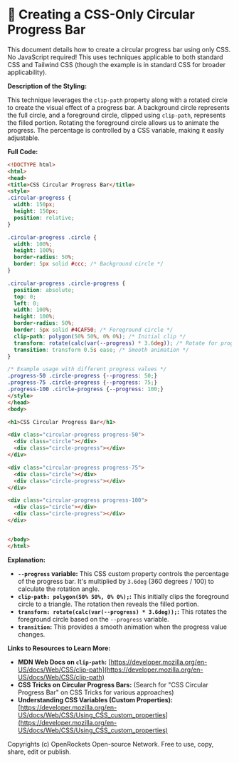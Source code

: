 # 🐞 Creating a CSS-Only Circular Progress Bar


This document details how to create a circular progress bar using only CSS.  No JavaScript required! This uses techniques applicable to both standard CSS and Tailwind CSS (though the example is in standard CSS for broader applicability).

**Description of the Styling:**

This technique leverages the `clip-path` property along with a rotated circle to create the visual effect of a progress bar.  A background circle represents the full circle, and a foreground circle, clipped using `clip-path`, represents the filled portion.  Rotating the foreground circle allows us to animate the progress.  The percentage is controlled by a CSS variable, making it easily adjustable.

**Full Code:**

```html
<!DOCTYPE html>
<html>
<head>
<title>CSS Circular Progress Bar</title>
<style>
.circular-progress {
  width: 150px;
  height: 150px;
  position: relative;
}

.circular-progress .circle {
  width: 100%;
  height: 100%;
  border-radius: 50%;
  border: 5px solid #ccc; /* Background circle */
}

.circular-progress .circle-progress {
  position: absolute;
  top: 0;
  left: 0;
  width: 100%;
  height: 100%;
  border-radius: 50%;
  border: 5px solid #4CAF50; /* Foreground circle */
  clip-path: polygon(50% 50%, 0% 0%); /* Initial clip */
  transform: rotate(calc(var(--progress) * 3.6deg)); /* Rotate for progress */
  transition: transform 0.5s ease; /* Smooth animation */
}

/* Example usage with different progress values */
.progress-50 .circle-progress {--progress: 50;}
.progress-75 .circle-progress {--progress: 75;}
.progress-100 .circle-progress {--progress: 100;}
</style>
</head>
<body>

<h1>CSS Circular Progress Bar</h1>

<div class="circular-progress progress-50">
  <div class="circle"></div>
  <div class="circle-progress"></div>
</div>

<div class="circular-progress progress-75">
  <div class="circle"></div>
  <div class="circle-progress"></div>
</div>

<div class="circular-progress progress-100">
  <div class="circle"></div>
  <div class="circle-progress"></div>
</div>


</body>
</html>
```

**Explanation:**

* **`--progress` variable:** This CSS custom property controls the percentage of the progress bar.  It's multiplied by `3.6deg` (360 degrees / 100) to calculate the rotation angle.
* **`clip-path: polygon(50% 50%, 0% 0%);`:** This initially clips the foreground circle to a triangle.  The rotation then reveals the filled portion.
* **`transform: rotate(calc(var(--progress) * 3.6deg));`:** This rotates the foreground circle based on the `--progress` variable.
* **`transition`:** This provides a smooth animation when the progress value changes.


**Links to Resources to Learn More:**

* **MDN Web Docs on `clip-path`:** [https://developer.mozilla.org/en-US/docs/Web/CSS/clip-path](https://developer.mozilla.org/en-US/docs/Web/CSS/clip-path)
* **CSS Tricks on Circular Progress Bars:** (Search for "CSS Circular Progress Bar" on CSS Tricks for various approaches)
* **Understanding CSS Variables (Custom Properties):** [https://developer.mozilla.org/en-US/docs/Web/CSS/Using_CSS_custom_properties](https://developer.mozilla.org/en-US/docs/Web/CSS/Using_CSS_custom_properties)


Copyrights (c) OpenRockets Open-source Network. Free to use, copy, share, edit or publish.

